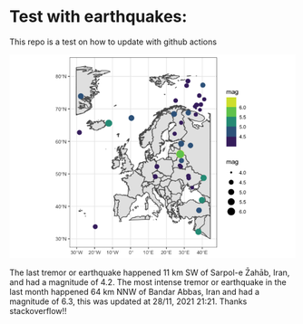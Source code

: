 <!-- README.md is generated from README.Rmd. Please edit that file -->

Test with earthquakes:
======================

This repo is a test on how to update with github actions

![](man/figures/README-unnamed-chunk-2-1.png)

The last tremor or earthquake happened 11 km SW of Sarpol-e Z̄ahāb, Iran,
and had a magnitude of 4.2. The most intense tremor or earthquake in the
last month happened 64 km NNW of Bandar Abbas, Iran and had a magnitude
of 6.3, this was updated at 28/11, 2021 21:21. Thanks stackoverflow!!
